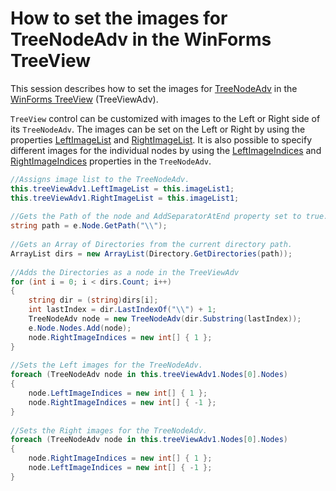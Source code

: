 # How to set the images for TreeNodeAdv in the WinForms TreeView

This session describes how to set the images for [TreeNodeAdv](https://help.syncfusion.com/cr/windowsforms/Syncfusion.Tools.Windows~Syncfusion.Windows.Forms.Tools.TreeNodeAdv.html) in the [WinForms TreeView](https://www.syncfusion.com/winforms-ui-controls/treeview) (TreeViewAdv).

`TreeView` control can be customized with images to the Left or Right side of its `TreeNodeAdv`. The images can be set on the Left or Right by using the properties [LeftImageList](https://help.syncfusion.com/cr/windowsforms/Syncfusion.Tools.Windows~Syncfusion.Windows.Forms.Tools.TreeViewAdv~LeftImageList.html) and [RightImageList](https://help.syncfusion.com/cr/windowsforms/Syncfusion.Tools.Windows~Syncfusion.Windows.Forms.Tools.TreeViewAdv~RightImageList.html). It is also possible to specify different images for the individual nodes by using the [LeftImageIndices](https://help.syncfusion.com/cr/windowsforms/Syncfusion.Windows.Forms.Tools.TreeNodeAdv.html#Syncfusion_Windows_Forms_Tools_TreeNodeAdv_LeftImageIndices) and [RightImageIndices](https://help.syncfusion.com/cr/windowsforms/Syncfusion.Windows.Forms.Tools.TreeNodeAdv.html#Syncfusion_Windows_Forms_Tools_TreeNodeAdv_RightImageIndices) properties in the `TreeNodeAdv`.

``` csharp
//Assigns image list to the TreeNodeAdv.
this.treeViewAdv1.LeftImageList = this.imageList1;
this.treeViewAdv1.RightImageList = this.imageList1;
 
//Gets the Path of the node and AddSeparatorAtEnd property set to true.
string path = e.Node.GetPath("\\");
 
//Gets an Array of Directories from the current directory path.
ArrayList dirs = new ArrayList(Directory.GetDirectories(path));
 
//Adds the Directories as a node in the TreeViewAdv
for (int i = 0; i < dirs.Count; i++)
{
    string dir = (string)dirs[i];
    int lastIndex = dir.LastIndexOf("\\") + 1;
    TreeNodeAdv node = new TreeNodeAdv(dir.Substring(lastIndex));
    e.Node.Nodes.Add(node);
    node.RightImageIndices = new int[] { 1 };
}
 
//Sets the Left images for the TreeNodeAdv.
foreach (TreeNodeAdv node in this.treeViewAdv1.Nodes[0].Nodes)
{
    node.LeftImageIndices = new int[] { 1 };
    node.RightImageIndices = new int[] { -1 };
}
 
//Sets the Right images for the TreeNodeAdv.
foreach (TreeNodeAdv node in this.treeViewAdv1.Nodes[0].Nodes)
{
    node.RightImageIndices = new int[] { 1 };
    node.LeftImageIndices = new int[] { -1 };
}
```